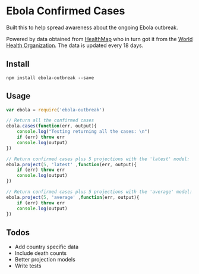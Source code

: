 # Ebola Confirmed Cases

Built this to help spread awareness about the ongoing Ebola outbreak. 

Powered by data obtained from [HealthMap](http://healthmap.org/ebola/) who in turn got it from the [World Health Organization](http://www.who.int/en/). The data is updated every 18 days. 

## Install

```shell
npm install ebola-outbreak --save
```

## Usage

```javascript
var ebola = require('ebola-outbreak')

// Return all the confirmed cases
ebola.cases(function(err, output){
	console.log("Testing returning all the cases: \n")
	if (err) throw err
	console.log(output)
})

// Return confirmed cases plus 5 projections with the 'latest' model:
ebola.project(5, 'latest' ,function(err, output){
	if (err) throw err
	console.log(output)
})

// Return confirmed cases plus 5 projections with the 'average' model:
ebola.project(5, 'average' ,function(err, output){
	if (err) throw err
	console.log(output)
})
```

## Todos

- Add country specific data
- Include death counts
- Better projection models
- Write tests
